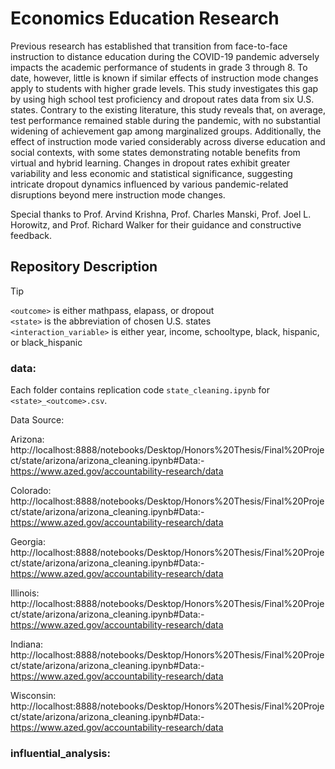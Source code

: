 # Economics Education Research
Previous research has established that transition from face-to-face instruction to distance education during the COVID-19 pandemic adversely impacts the academic performance of students in grade 3 through 8. To date, however, little is known if similar effects of instruction mode changes apply to students with higher grade levels. This study investigates this gap by using high school test proficiency and dropout rates data from six U.S. states. Contrary to the existing literature, this study reveals that, on average, test performance remained stable during the pandemic, with no substantial widening of achievement gap among marginalized groups. Additionally, the effect of instruction mode varied considerably across diverse education and social contexts, with some states demonstrating notable benefits from virtual and hybrid learning. Changes in dropout rates exhibit greater variability and less economic and statistical significance, suggesting intricate dropout dynamics influenced by various pandemic-related disruptions beyond mere instruction mode changes. 

Special thanks to Prof. Arvind Krishna, Prof. Charles Manski, Prof. Joel L. Horowitz, and Prof. Richard Walker for their guidance and constructive feedback.

## Repository Description

>[!TIP]
>`<outcome>` is either mathpass, elapass, or dropout<br />
>`<state>` is the abbreviation of chosen U.S. states<br />
>`<interaction_variable>` is either year, income, schooltype, black, hispanic, or black_hispanic

### data: 

Each folder contains replication code `state_cleaning.ipynb` for `<state>_<outcome>.csv`.

Data Source:

Arizona: http://localhost:8888/notebooks/Desktop/Honors%20Thesis/Final%20Project/state/arizona/arizona_cleaning.ipynb#Data:-https://www.azed.gov/accountability-research/data

Colorado: http://localhost:8888/notebooks/Desktop/Honors%20Thesis/Final%20Project/state/arizona/arizona_cleaning.ipynb#Data:-https://www.azed.gov/accountability-research/data

Georgia: http://localhost:8888/notebooks/Desktop/Honors%20Thesis/Final%20Project/state/arizona/arizona_cleaning.ipynb#Data:-https://www.azed.gov/accountability-research/data

Illinois: http://localhost:8888/notebooks/Desktop/Honors%20Thesis/Final%20Project/state/arizona/arizona_cleaning.ipynb#Data:-https://www.azed.gov/accountability-research/data

Indiana: http://localhost:8888/notebooks/Desktop/Honors%20Thesis/Final%20Project/state/arizona/arizona_cleaning.ipynb#Data:-https://www.azed.gov/accountability-research/data

Wisconsin: http://localhost:8888/notebooks/Desktop/Honors%20Thesis/Final%20Project/state/arizona/arizona_cleaning.ipynb#Data:-https://www.azed.gov/accountability-research/data


### influential_analysis: 
